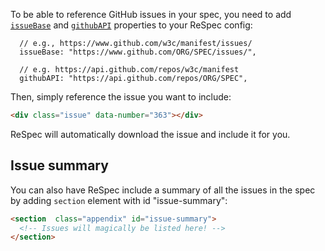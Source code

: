 To be able to reference GitHub issues in your spec, you need to add [`issueBase`](issueBase) and [`githubAPI`](githubAPI) properties to your ReSpec config:

```JS
  // e.g., https://www.github.com/w3c/manifest/issues/
  issueBase: "https://www.github.com/ORG/SPEC/issues/",

  // e.g. https://api.github.com/repos/w3c/manifest 
  githubAPI: "https://api.github.com/repos/ORG/SPEC",
```

Then, simply reference the issue you want to include:

```HTML
<div class="issue" data-number="363"></div>
```

ReSpec will automatically download the issue and include it for you. 

## Issue summary
You can also have ReSpec include a summary of all the issues in the spec by adding `section` element with id "issue-summary":

```HTML
<section  class="appendix" id="issue-summary">
  <!-- Issues will magically be listed here! -->
</section>
```